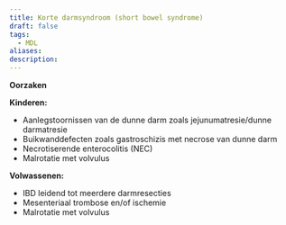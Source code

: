 ```yaml
---
title: Korte darmsyndroom (short bowel syndrome)
draft: false
tags:
  - MDL
aliases: 
description:
---
```




**Oorzaken**

**Kinderen:**

- Aanlegstoornissen van de dunne darm zoals jejunumatresie/dunne darmatresie
- Buikwanddefecten zoals gastroschizis met necrose van dunne darm
- Necrotiserende enterocolitis (NEC)
- Malrotatie met volvulus

**Volwassenen:**

- IBD leidend tot meerdere darmresecties
- Mesenteriaal trombose en/of ischemie
- Malrotatie met volvulus